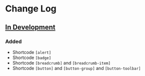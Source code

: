 # Change Log

## [In Development](https://github.com/ppfeufer/bootstrap-3-shortcodes-for-wordpress)
### Added
- Shortcode ```[alert]```
- Shortcode ```[badge]```
- Shortcode ```[breadcrumb]``` and ```[breadcrumb-item]```
- Shortcode ```[button]``` and ```[button-group]``` and ```[button-toolbar]```
